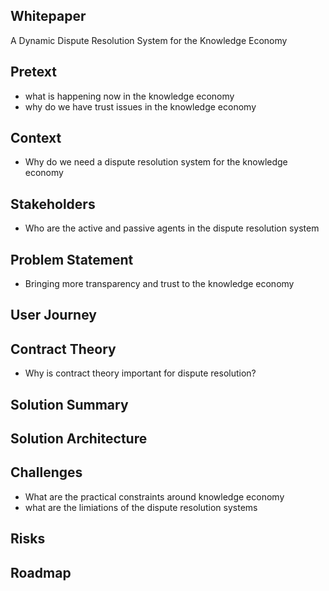 ## Whitepaper
A Dynamic Dispute Resolution System for the Knowledge Economy

## Pretext
- what is happening now in the knowledge economy
- why do we have trust issues in the knowledge economy

## Context
- Why do we need a dispute resolution system for the knowledge economy

## Stakeholders
- Who are the active and passive agents in the dispute resolution system

## Problem Statement
- Bringing more transparency and trust to the knowledge economy

## User Journey

## Contract Theory
- Why is contract theory important for dispute resolution?

## Solution Summary

## Solution Architecture

## Challenges
- What are the practical constraints around knowledge economy
- what are the limiations of the dispute resolution systems

## Risks

## Roadmap

